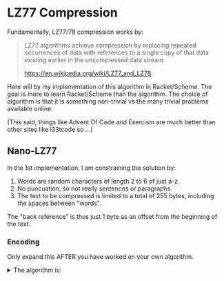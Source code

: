 # LZ77 Compression

Fundamentally, LZ77/78 compression works by:

> LZ77 algorithms achieve compression by replacing repeated occurrences of
> data with references to a single copy of that data existing earlier in the
> uncompressed data stream.
> 
>   https://en.wikipedia.org/wiki/LZ77_and_LZ78

Here will by my implementation of this algorithm in Racket/Scheme. The goal is
more to learn Racket/Scheme than the algorithm. The choice of algorithm is that
it is something non-trivial vs the many trivial problems available online.

(This said, things like Advent Of Code and Exercism are much better than other
sites like l33tcode so ...)

## Nano-LZ77 

In the 1st implementation, I am constraining the solution by:

1. Words are random characters of length 2 to 6 of just a-z.
1. No puncuation, so not really sentences or paragraphs.
1. The text to be compressed is limited to a total of 255 bytes,
   including the spaces between "words".

The "back reference" is thus just 1 byte as an offset from the beginning of the text.

### Encoding

Only expand this AFTER you have worked on your own algorithm.

<details><summary>The algorithm is:</summary>

<pre>
For each word:
  If we have seen the word before write its offset as a byte into the output stream,
  otherwise write the word to the output stream and save the word in our current
  dictionary with the current offset.
</pre>

</details>